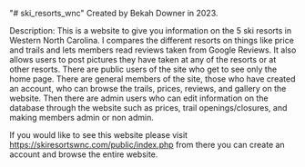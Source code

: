 "# ski_resorts_wnc" 
Created by Bekah Downer in 2023.

Description:
This is a website to give you information on the 5 ski resorts in Western North Carolina. I compares the different resorts on things like price and trails and lets members read reviews taken from Google Reviews. It also allows users to post pictures they have taken at any of the resorts or at other resorts. There are public users of the site who get to see only the home page. There are general members of the site, those who have created an account, who can browse the trails, prices, reviews, and gallery on the website. Then there are admin users who can edit information on the database through the website such as prices, trail openings/closures, and making members admin or non admin.

If you would like to see this website please visit https://skiresortswnc.com/public/index.php from there you can create an account and browse the entire website.

